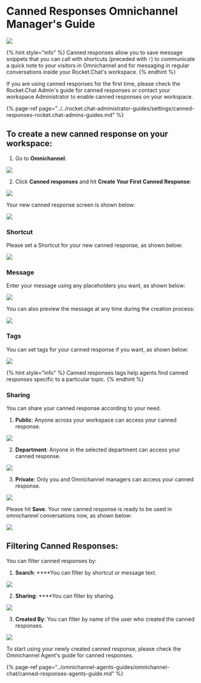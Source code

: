 # Canned Responses Omnichannel Manager's Guide

![](../../../.gitbook/assets/enterprise.jpg)

{% hint style="info" %}
Canned responses allow you to save message snippets that you can call with shortcuts \(preceded with `!`\) to communicate a quick note to your visitors in Omnichannel and for messaging in regular conversations inside your Rocket.Chat's workspace.
{% endhint %}

  
If you are using canned responses for the first time, please check the Rocket.Chat Admin's guide for canned responses or contact your workspace Administrator to enable canned responses on your workspace.

{% page-ref page="../../rocket.chat-administrator-guides/settings/canned-responses-rocket.chat-admins-guides.md" %}

## To create a new canned response on your workspace:

1. Go to **Omnichannel**:

![](../../../.gitbook/assets/image%20%28494%29.png)

2. Click **Canned responses** and hit **Create Your First Canned Response**:

![](../../../.gitbook/assets/image%20%28519%29.png)

Your new canned response screen is shown below:

![](../../../.gitbook/assets/image%20%28520%29.png)

### Shortcut

Please set a Shortcut for your new canned response, as shown below:

![](../../../.gitbook/assets/image%20%28509%29.png)



### Message

Enter your message using any placeholders you want, as shown below:

![](../../../.gitbook/assets/image%20%28502%29.png)

You can also preview the message at any time during the creation process:

![](../../../.gitbook/assets/image%20%28510%29.png)

### Tags

You can set tags for your canned response if you want, as shown below:

![](../../../.gitbook/assets/image%20%28504%29.png)

{% hint style="info" %}
Canned responses tags help agents find canned responses specific to a particular topic.
{% endhint %}

### Sharing

You can share your canned response according to your need. 

1. **Public**: Anyone across your workspace can access your canned response.

![](../../../.gitbook/assets/image%20%28512%29.png)

2. **Department**: Anyone in the selected department can access your canned response.

![](../../../.gitbook/assets/image%20%28492%29.png)

3. **Private**: Only you and Omnichannel managers can access your canned response.

![](../../../.gitbook/assets/image%20%28514%29.png)

Please hit **Save**. Your new canned response is ready to be used in omnichannel conversations now, as shown below:

![](../../../.gitbook/assets/image%20%28503%29.png)

  
  


## Filtering Canned Responses:

You can filter canned responses by:

1. **Search**: ****You can filter by shortcut or message text.

![](../../../.gitbook/assets/image%20%28517%29.png)

2. **Sharing**: ****You can filter by sharing.

![](../../../.gitbook/assets/image%20%28493%29.png)

  
3. **Created By**: You can filter by name of the user who created the canned responses.

![](../../../.gitbook/assets/image%20%28497%29.png)

To start using your newly created canned response, please check the Omnichannel Agent's guide for canned responses.

{% page-ref page="../omnichannel-agents-guides/omnichannel-chat/canned-responses-agents-guide.md" %}



